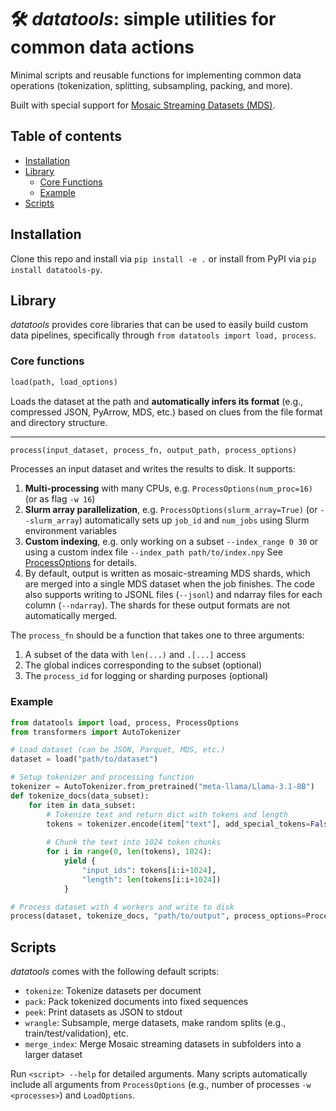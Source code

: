 # 🛠️ *datatools*: simple utilities for common data actions

Minimal scripts and reusable functions for implementing common data operations (tokenization, splitting, subsampling, packing, and more).

Built with special support for [Mosaic Streaming Datasets (MDS)](https://docs.mosaicml.com/projects/streaming/en/stable/index.html).

## Table of contents
- [Installation](#installation)
- [Library](#library)
  - [Core Functions](#core-functions)
  - [Example](#example)
- [Scripts](#scripts)

## Installation

Clone this repo and install via `pip install -e .` or install from PyPI via `pip install datatools-py`.

## Library

*datatools* provides core libraries that can be used to easily build custom data pipelines, specifically through `from datatools import load, process`.

### Core functions

```python
load(path, load_options)
```
Loads the dataset at the path and **automatically infers its format** (e.g., compressed JSON, PyArrow, MDS, etc.) based on clues from the file format and directory structure.

---

```python
process(input_dataset, process_fn, output_path, process_options)
```
Processes an input dataset and writes the results to disk. It supports:

1. **Multi-processing** with many CPUs, e.g. `ProcessOptions(num_proc=16)` (or as flag `-w 16`)
2. **Slurm array parallelization**, e.g. `ProcessOptions(slurm_array=True)` (or `--slurm_array`) automatically sets up `job_id` and `num_jobs` using Slurm environment variables
3. **Custom indexing**, e.g. only working on a subset `--index_range 0 30` or using a custom index file `--index_path path/to/index.npy`
   See [ProcessOptions](https://github.com/CodeCreator/datatools/blob/main/datatools/process.py#L30) for details.
4. By default, output is written as mosaic-streaming MDS shards, which are merged into a single MDS dataset when the job finishes. The code also supports writing to JSONL files (`--jsonl`) and ndarray files for each column (`--ndarray`). The shards for these output formats are not automatically merged.

The `process_fn` should be a function that takes one to three arguments:
1. A subset of the data with `len(...)` and `.[...]` access
2. The global indices corresponding to the subset (optional)
3. The `process_id` for logging or sharding purposes (optional)

### Example

```python
from datatools import load, process, ProcessOptions
from transformers import AutoTokenizer

# Load dataset (can be JSON, Parquet, MDS, etc.)
dataset = load("path/to/dataset")

# Setup tokenizer and processing function
tokenizer = AutoTokenizer.from_pretrained("meta-llama/Llama-3.1-8B")
def tokenize_docs(data_subset):
    for item in data_subset:
        # Tokenize text and return dict with tokens and length
        tokens = tokenizer.encode(item["text"], add_special_tokens=False)
        
        # Chunk the text into 1024 token chunks
        for i in range(0, len(tokens), 1024):
            yield {
                "input_ids": tokens[i:i+1024],
                "length": len(tokens[i:i+1024])
            }

# Process dataset with 4 workers and write to disk
process(dataset, tokenize_docs, "path/to/output", process_options=ProcessOptions(num_proc=4))
```

## Scripts

*datatools* comes with the following default scripts:

* `tokenize`: Tokenize datasets per document
* `pack`: Pack tokenized documents into fixed sequences
* `peek`: Print datasets as JSON to stdout
* `wrangle`: Subsample, merge datasets, make random splits (e.g., train/test/validation), etc.
* `merge_index`: Merge Mosaic streaming datasets in subfolders into a larger dataset

Run `<script> --help` for detailed arguments. Many scripts automatically include all arguments from `ProcessOptions` (e.g., number of processes `-w <processes>`) and `LoadOptions`.
